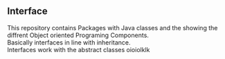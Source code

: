 ## Interface
This repository contains
Packages with Java classes and the showing the diffrent Object oriented Programing Components.<br />
Basically interfaces in line with inheritance. <br />
Interfaces work with the abstract classes
oioiolklk
